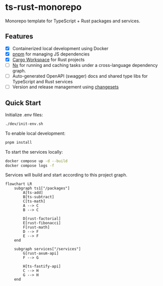 # ts-rust-monorepo

Monorepo template for TypeScript + Rust packages and services.

## Features

- [x] Containerized local development using Docker
- [x] [pnpm](https://pnpm.io/) for managing JS dependencies
- [x] [Cargo Workspace](https://doc.rust-lang.org/cargo/reference/workspaces.html) for Rust projects
- [ ] [Nx](https://nx.dev/) for running and caching tasks under a cross-language dependency graph.
- [ ] Auto-generated OpenAPI (swagger) docs and shared type libs for TypeScript and Rust services
- [ ] Version and release management using [changesets](https://github.com/changesets/changesets)

## Quick Start

Initialize .env files:

```sh
./dev/init-env.sh
```

To enable local development:

```sh
pnpm install
```

To start the services locally:

```sh
docker compose up -d --build
docker compose logs -f
```

Services will build and start according to this project graph.

```mermaid
flowchart LR
    subgraph ts1["/packages"]
        A[ts-add]
        B[ts-subtract]
        C[ts-math]
        A --> C
        B --> C

        D[rust-factorial]
        E[rust-fibonacci]
        F[rust-math]
        D --> F
        E --> F
    end

    subgraph services["/services"]
        G[rust-axum-api]
        F --> G

        H[ts-fastify-api]
        C --> H
        G --> H
    end
```

